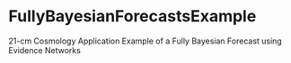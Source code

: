 # FullyBayesianForecastsExample
21-cm Cosmology Application Example of a Fully Bayesian Forecast using Evidence Networks 
